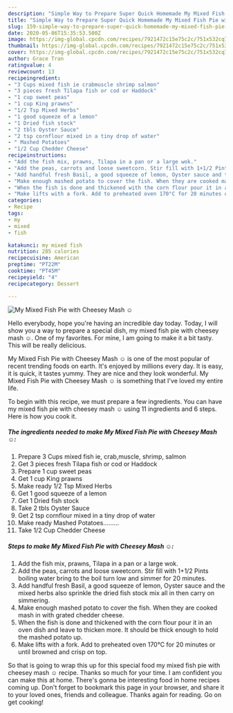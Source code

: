 ```yaml
---
description: "Simple Way to Prepare Super Quick Homemade My Mixed Fish Pie with Cheesey Mash ☺"
title: "Simple Way to Prepare Super Quick Homemade My Mixed Fish Pie with Cheesey Mash ☺"
slug: 159-simple-way-to-prepare-super-quick-homemade-my-mixed-fish-pie-with-cheesey-mash
date: 2020-05-06T15:35:53.500Z
image: https://img-global.cpcdn.com/recipes/7921472c15e75c2c/751x532cq70/my-mixed-fish-pie-with-cheesey-mash-☺-recipe-main-photo.jpg
thumbnail: https://img-global.cpcdn.com/recipes/7921472c15e75c2c/751x532cq70/my-mixed-fish-pie-with-cheesey-mash-☺-recipe-main-photo.jpg
cover: https://img-global.cpcdn.com/recipes/7921472c15e75c2c/751x532cq70/my-mixed-fish-pie-with-cheesey-mash-☺-recipe-main-photo.jpg
author: Grace Tran
ratingvalue: 4
reviewcount: 13
recipeingredient:
- "3 Cups mixed fish ie crabmuscle shrimp salmon"
- "3 pieces fresh Tilapa fish or cod or Haddock"
- "1 cup sweet peas"
- "1 cup King prawns"
- "1/2 Tsp Mixed Herbs"
- "1 good squeeze of a lemon"
- "1 Dried fish stock"
- "2 tbls Oyster Sauce"
- "2 tsp cornflour mixed in a tiny drop of water"
- " Mashed Potatoes"
- "1/2 Cup Chedder Cheese"
recipeinstructions:
- "Add the fish mix, prawns, Tilapa in a pan or a large wok."
- "Add the peas, carrots and loose sweetcorn. Stir fill with 1+1/2 Pints boiling water bring to the boil turn low and simmer for 20 minutes."
- "Add handful fresh Basil, a good squeeze of lemon, Oyster sauce and the mixed herbs also sprinkle the dried fish stock mix all in then carry on simmering."
- "Make enough mashed potato to cover the fish. When they are cooked mash in with grated chedder cheese."
- "When the fish is done and thickened with the corn flour pour it in an oven dish and leave to thicken more. It should be thick enough to hold the mashed potato up."
- "Make lifts with a fork. Add to preheated oven 170°C for 20 minutes or until browned and crisp on top."
categories:
- Recipe
tags:
- my
- mixed
- fish

katakunci: my mixed fish 
nutrition: 285 calories
recipecuisine: American
preptime: "PT22M"
cooktime: "PT45M"
recipeyield: "4"
recipecategory: Dessert

---
```



![My Mixed Fish Pie with Cheesey Mash ☺](https://img-global.cpcdn.com/recipes/7921472c15e75c2c/751x532cq70/my-mixed-fish-pie-with-cheesey-mash-☺-recipe-main-photo.jpg)

Hello everybody, hope you're having an incredible day today. Today, I will show you a way to prepare a special dish, my mixed fish pie with cheesey mash ☺. One of my favorites. For mine, I am going to make it a bit tasty. This will be really delicious.



My Mixed Fish Pie with Cheesey Mash ☺ is one of the most popular of recent trending foods on earth. It's enjoyed by millions every day. It is easy, it is quick, it tastes yummy. They are nice and they look wonderful. My Mixed Fish Pie with Cheesey Mash ☺ is something that I've loved my entire life.


To begin with this recipe, we must prepare a few ingredients. You can have my mixed fish pie with cheesey mash ☺ using 11 ingredients and 6 steps. Here is how you cook it.

<!--inarticleads1-->

##### The ingredients needed to make My Mixed Fish Pie with Cheesey Mash ☺:

1. Prepare 3 Cups mixed fish ie, crab,muscle, shrimp, salmon
1. Get 3 pieces fresh Tilapa fish or cod or Haddock
1. Prepare 1 cup sweet peas
1. Get 1 cup King prawns
1. Make ready 1/2 Tsp Mixed Herbs
1. Get 1 good squeeze of a lemon
1. Get 1 Dried fish stock
1. Take 2 tbls Oyster Sauce
1. Get 2 tsp cornflour mixed in a tiny drop of water
1. Make ready  Mashed Potatoes.........
1. Take 1/2 Cup Chedder Cheese




<!--inarticleads2-->

##### Steps to make My Mixed Fish Pie with Cheesey Mash ☺:

1. Add the fish mix, prawns, Tilapa in a pan or a large wok.
1. Add the peas, carrots and loose sweetcorn. Stir fill with 1+1/2 Pints boiling water bring to the boil turn low and simmer for 20 minutes.
1. Add handful fresh Basil, a good squeeze of lemon, Oyster sauce and the mixed herbs also sprinkle the dried fish stock mix all in then carry on simmering.
1. Make enough mashed potato to cover the fish. When they are cooked mash in with grated chedder cheese.
1. When the fish is done and thickened with the corn flour pour it in an oven dish and leave to thicken more. It should be thick enough to hold the mashed potato up.
1. Make lifts with a fork. Add to preheated oven 170°C for 20 minutes or until browned and crisp on top.




So that is going to wrap this up for this special food my mixed fish pie with cheesey mash ☺ recipe. Thanks so much for your time. I am confident you can make this at home. There's gonna be interesting food in home recipes coming up. Don't forget to bookmark this page in your browser, and share it to your loved ones, friends and colleague. Thanks again for reading. Go on get cooking!
